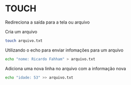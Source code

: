 # TOUCH

Redireciona a saída para a tela ou arquivo

Cria um arquivo 

```bash
touch arquivo.txt
```

Utilizando o echo para enviar infomações para um arquivo

```bash
echo "nome: Ricardo Fahham" > arquivo.txt
```

Adiciona uma nova linha no arquivo com a informação nova

```bash
echo "idade: 53" >> arquivo.txt
```